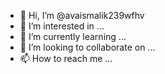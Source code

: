 - 👋 Hi, I’m @avaismalik239wfhv
- 👀 I’m interested in ...
- 🌱 I’m currently learning ...
- 💞️ I’m looking to collaborate on ...
- 📫 How to reach me ...

<!---
avaismalik239wfhv/avaismalik239wfhv is a ✨ special ✨ repository because its `README.md` (this file) appears on your GitHub profile.
You can click the Preview link to take a look at your changes.
--->
